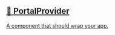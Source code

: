 ## [📄️<!-- --> <!-- -->PortalProvider](/react-native-teleport/pr-preview/pr-25/docs/api/components/portal-provider.md)

[A component that should wrap your app.](/react-native-teleport/pr-preview/pr-25/docs/api/components/portal-provider.md)
